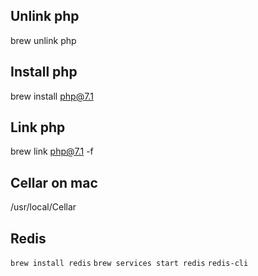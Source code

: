 ## Unlink php
brew unlink php

## Install php
brew install php@7.1

## Link php
brew link php@7.1 -f

## Cellar on mac
/usr/local/Cellar

## Redis
`brew install redis`
`brew services start redis`
`redis-cli`
